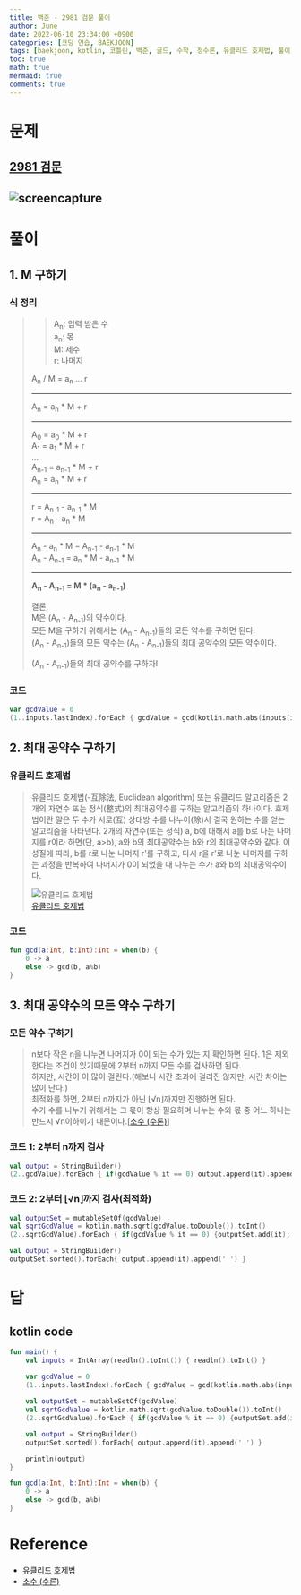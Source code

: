 ```yaml
---
title: 백준 - 2981 검문 풀이
author: June
date: 2022-06-10 23:34:00 +0900
categories: [코딩 연습, BAEKJOON]
tags: [baekjoon, kotlin, 코틀린, 백준, 골드, 수학, 정수론, 유클리드 호제법, 풀이]
toc: true
math: true
mermaid: true
comments: true
---
```

# 문제
## [2981 검문](https://www.acmicpc.net/problem/2981)
## ![screencapture](/posts/coding-practice/baekjoon/screencapture-acmicpc-net-problem-2981.png)

# 풀이
## 1. M 구하기
### 식 정리
> > A<sub>n</sub>: 입력 받은 수  
> > a<sub>n</sub>: 몫  
> > M: 제수  
> > r: 나머지  
> 
> A<sub>n</sub> / M = a<sub>n</sub> ... r  
> - - -
> A<sub>n</sub> = a<sub>n</sub> * M + r
> - - -
> A<sub>0</sub> = a<sub>0</sub> * M + r  
> A<sub>1</sub> = a<sub>1</sub> * M + r  
> ...  
> A<sub>n-1</sub> = a<sub>n-1</sub> * M + r  
> A<sub>n</sub> = a<sub>n</sub> * M + r
> - - -
> r = A<sub>n-1</sub> - a<sub>n-1</sub> * M  
> r = A<sub>n</sub> - a<sub>n</sub> * M  
> - - -
> A<sub>n</sub> - a<sub>n</sub> * M = A<sub>n-1</sub> - a<sub>n-1</sub> * M  
> A<sub>n</sub> - A<sub>n-1</sub> = a<sub>n</sub> * M - a<sub>n-1</sub> * M
> - - -
> <b>A<sub>n</sub> - A<sub>n-1</sub> = M * (a<sub>n</sub> - a<sub>n-1</sub>)</b>  
>
> 결론,  
> M은 (A<sub>n</sub> - A<sub>n-1</sub>)의 약수이다.  
> 모든 M을 구하기 위해서는 (A<sub>n</sub> - A<sub>n-1</sub>)들의 모든 약수를 구하면 된다.  
> (A<sub>n</sub> - A<sub>n-1</sub>)들의 모든 약수는 (A<sub>n</sub> - A<sub>n-1</sub>)들의 최대 공약수의 모든 약수이다.  
> 
> (A<sub>n</sub> - A<sub>n-1</sub>)들의 최대 공약수를 구하자!

### 코드
```kotlin
var gcdValue = 0
(1..inputs.lastIndex).forEach { gcdValue = gcd(kotlin.math.abs(inputs[it] - inputs[it - 1]), gcdValue) }
 ```

## 2. 최대 공약수 구하기
### 유클리드 호제법
> 유클리드 호제법(-互除法, Euclidean algorithm) 또는 유클리드 알고리즘은 2개의 자연수 또는 정식(整式)의 최대공약수를 구하는 알고리즘의 하나이다. 호제법이란 말은 두 수가 서로(互) 상대방 수를 나누어(除)서 결국 원하는 수를 얻는 알고리즘을 나타낸다. 2개의 자연수(또는 정식) a, b에 대해서 a를 b로 나눈 나머지를 r이라 하면(단, a>b), a와 b의 최대공약수는 b와 r의 최대공약수와 같다. 이 성질에 따라, b를 r로 나눈 나머지 r'를 구하고, 다시 r을 r'로 나눈 나머지를 구하는 과정을 반복하여 나머지가 0이 되었을 때 나누는 수가 a와 b의 최대공약수이다.
> 
> ![유클리드 호제법](/posts/coding-practice/baekjoon/baekjoon-2981-euclidean-algorithm.png)  
> [유클리드 호제법](https://ko.wikipedia.org/wiki/%EC%9C%A0%ED%81%B4%EB%A6%AC%EB%93%9C_%ED%98%B8%EC%A0%9C%EB%B2%95)

### 코드
```kotlin
fun gcd(a:Int, b:Int):Int = when(b) {
    0 -> a
    else -> gcd(b, a%b)
}
 ```

## 3. 최대 공약수의 모든 약수 구하기
### 모든 약수 구하기
> n보다 작은 n을 나누면 나머지가 0이 되는 수가 있는 지 확인하면 된다.
> 1은 제외한다는 조건이 있기때문에 2부터 n까지 모든 수를 검사하면 된다.   
> 하지만, 시간이 이 많이 걸린다.(해보니 시간 초과에 걸리진 않지만, 시간 차이는 많이 난다.)   
> 최적화를 하면, 2부터 n까지가 아닌 ⌊√n⌋까지만 진행하면 된다.   
> 수가 수를 나누기 위해서는 그 몫이 항상 필요하며 나누는 수와 몫 중 어느 하나는 반드시 √n이하이기 때문이다.[[소수 (수론)](https://ko.wikipedia.org/wiki/%EC%86%8C%EC%88%98_(%EC%88%98%EB%A1%A0))]

### 코드 1: 2부터 n까지 검사
```kotlin
val output = StringBuilder()
(2..gcdValue).forEach { if(gcdValue % it == 0) output.append(it).append(' ') }
```

### 코드 2: 2부터 ⌊√n⌋까지 검사(최적화)
```kotlin
val outputSet = mutableSetOf(gcdValue)
val sqrtGcdValue = kotlin.math.sqrt(gcdValue.toDouble()).toInt()
(2..sqrtGcdValue).forEach { if(gcdValue % it == 0) {outputSet.add(it); outputSet.add(gcdValue/it); }}

val output = StringBuilder()
outputSet.sorted().forEach{ output.append(it).append(' ') }
```

# 답
## kotlin code
```kotlin
fun main() {
    val inputs = IntArray(readln().toInt()) { readln().toInt() }

    var gcdValue = 0
    (1..inputs.lastIndex).forEach { gcdValue = gcd(kotlin.math.abs(inputs[it] - inputs[it - 1]), gcdValue) }
    
    val outputSet = mutableSetOf(gcdValue)
    val sqrtGcdValue = kotlin.math.sqrt(gcdValue.toDouble()).toInt()
    (2..sqrtGcdValue).forEach { if(gcdValue % it == 0) {outputSet.add(it); outputSet.add(gcdValue/it); }}

    val output = StringBuilder()
    outputSet.sorted().forEach{ output.append(it).append(' ') }

    println(output)
}

fun gcd(a:Int, b:Int):Int = when(b) {
    0 -> a
    else -> gcd(b, a%b)
}
```

# Reference
- [유클리드 호제법](https://ko.wikipedia.org/wiki/%EC%9C%A0%ED%81%B4%EB%A6%AC%EB%93%9C_%ED%98%B8%EC%A0%9C%EB%B2%95)
- [소수 (수론)](https://ko.wikipedia.org/wiki/%EC%86%8C%EC%88%98_(%EC%88%98%EB%A1%A0))
